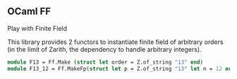 ## OCaml FF

Play with Finite Field

This library provides 2 functors to instantiate finite field of arbitrary orders (in the limit of Zarith, the dependency to handle arbitrary integers).

```ocaml
module F13 = Ff.Make (struct let order = Z.of_string "13" end)
module F13_12 = Ff.MakeFp(struct let p = Z.of_string "13" let n = 12 end)
```
